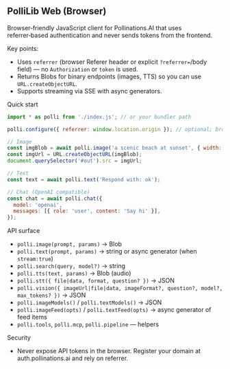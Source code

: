 PolliLib Web (Browser)
----------------------

Browser‑friendly JavaScript client for Pollinations.AI that uses referrer‑based authentication and never sends tokens from the frontend.

Key points:

- Uses `referrer` (browser Referer header or explicit `?referrer=`/body field) — no `Authorization` or `token` is used.
- Returns Blobs for binary endpoints (images, TTS) so you can use `URL.createObjectURL`.
- Supports streaming via SSE with async generators.

Quick start

```js
import * as polli from './index.js'; // or your bundler path

polli.configure({ referrer: window.location.origin }); // optional; browsers send Referer automatically

// Image
const imgBlob = await polli.image('a scenic beach at sunset', { width: 512 });
const imgUrl = URL.createObjectURL(imgBlob);
document.querySelector('#out').src = imgUrl;

// Text
const text = await polli.text('Respond with: ok');

// Chat (OpenAI compatible)
const chat = await polli.chat({
  model: 'openai',
  messages: [{ role: 'user', content: 'Say hi' }],
});
```

API surface

- `polli.image(prompt, params)` → Blob
- `polli.text(prompt, params)` → string or async generator (when `stream:true`)
- `polli.search(query, model?)` → string
- `polli.tts(text, params)` → Blob (audio)
- `polli.stt({ file|data, format, question? })` → JSON
- `polli.vision({ imageUrl|file|data, imageFormat?, question?, model?, max_tokens? })` → JSON
- `polli.imageModels()` / `polli.textModels()` → JSON
- `polli.imageFeed(opts)` / `polli.textFeed(opts)` → async generator of feed items
- `polli.tools`, `polli.mcp`, `polli.pipeline` — helpers

Security

- Never expose API tokens in the browser. Register your domain at auth.pollinations.ai and rely on referrer.

